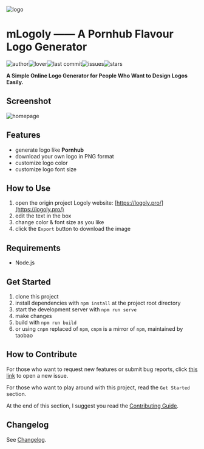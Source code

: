 <p class="text-align:center">
<img src="https://github.com/guobinhit/mlogoly/blob/master/src/assets/mlogoly-pro.png" alt="logo" title="logo" />
</a>

# mLogoly —— A Pornhub Flavour Logo Generator

![author](https://img.shields.io/badge/author-chariesgavin-blueviolet.svg)![lover](https://img.shields.io/badge/lover-xiaoxue-red.svg)![last commit](https://img.shields.io/github/last-commit/guobinhit/mlogoly.svg)![issues](https://img.shields.io/github/issues/guobinhit/mlogoly.svg)![stars](https://img.shields.io/github/stars/guobinhit/mlogoly.svg)

**A Simple Online Logo Generator for People Who Want to Design Logos Easily.**

## Screenshot

![homepage](https://github.com/guobinhit/mlogoly/blob/master/src/assets/homepage.png)

## Features

- generate logo like **Pornhub**
- download your own logo in PNG format
- customize logo color
- customize logo font size

## How to Use

1. open the origin project Logoly website: [https://logoly.pro/](https://logoly.pro/)
2. edit the text in the box
3. change color & font size as you like
4. click the `Export` button to download the image


## Requirements

- Node.js

## Get Started

1. clone this project
2. install dependencies with `npm install` at the project root directory
3. start the development server with `npm run serve`
4. make changes
5. build with `npm run build`
6. or using `cnpm` replaced of `npm`, `cnpm` is a mirror of `npm`, maintained by taobao  


## How to Contribute 

For those who want to request new features or submit bug reports, click [this link](https://github.com/guobinhit/mlogoly/issues/new/choose) to open a new issue.

For those who want to play around with this project, read the `Get Started` section.

At the end of this section, I suggest you read the [Contributing Guide](Contributing.md).

## Changelog

See [Changelog](Changelog.md).


